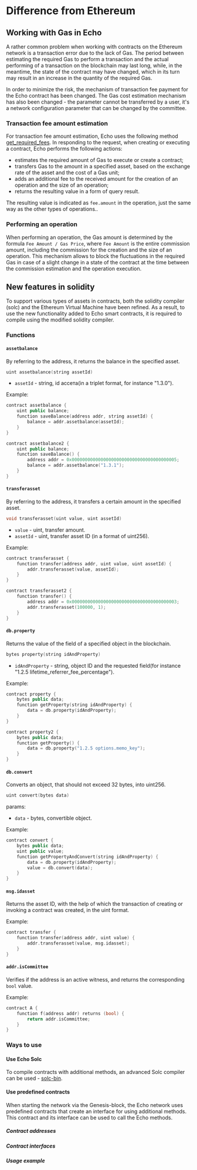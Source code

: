 # Difference from Ethereum

## Working with Gas in Echo

A rather common problem when working with contracts on the Ethereum network is a transaction error due to the lack of Gas. The period between estimating the required Gas to perform a transaction and the actual performing of a  transaction on the blockchain may last long, while, in the meantime, the state of the contract may have changed, which in its turn may result in an increase in the quantity of the required Gas.

In order to minimize the risk, the mechanism of transaction fee payment for the Echo contract has been changed. The Gas cost estimation mechanism has also been changed - the parameter cannot be transferred by a user, it's a network configuration parameter that can be changed by the committee.

### Transaction fee amount estimation

For transaction fee amount estimation, Echo uses the following method [get_required_fees](https://wiki.echo-dev.io/developers/apis/database-api/#get_required_feesops-id). In responding to the request, when creating or executing a contract, Echo performs the following actions:

- estimates the required amount of Gas to execute or create a contract;
- transfers Gas to the amount in a specified asset, based on the exchange rate of the asset and the cost of a Gas unit;
- adds an additional fee to the received amount for the creation of an operation and the size of an operation;
- returns the resulting value in a form of query result.

The resulting value is indicated as `fee.amount` in the operation, just the same way as the other types of operations..

### Performing an operation

When performing an operation, the Gas amount is determined by the formula `Fee Amount / Gas Price`, where `Fee Amount` is the entire commission amount, including the commission for the creation and the size of an operation. This mechanism allows to block the fluctuations in the required Gas in case of a slight change in a state of the contract at the time between the commission estimation and the operation execution.

## New features in solidity

To support various types of assets in contracts, both the solidity compiler (solc) and the Ethereum Virtual Machine have been refined. As a result, to use the new functionality added to Echo smart contracts, it is required to compile using the modified solidity compiler.

### Functions

#### `assetbalance`

By referring to the address, it returns the balance in the specified asset.

```cpp
uint assetbalance(string assetId)
```

- `assetId` - string, id ассета(in a triplet format, for instance "1.3.0").

Example:

```cpp
contract assetbalance {
    uint public balance;
    function saveBalance(address addr, string assetId) {
        balance = addr.assetbalance(assetId);
    }
}

contract assetbalance2 {
    uint public balance;
    function saveBalance() {
        address addr = 0x0000000000000000000000000000000000000005;
        balance = addr.assetbalance("1.3.1");
    }
}

```

#### `transferasset`

By referring to the address, it transfers a certain amount in the specified asset.

```cpp
void transferasset(uint value, uint assetId)
```

- `value` - uint, transfer amount.
- `assetId` - uint, transfer asset ID (in a format of uint256).

Example:

```cpp
contract transferasset {
    function transfer(address addr, uint value, uint assetId) {
        addr.transferasset(value, assetId);
    }
}

contract transferasset2 {
    function transfer() {
        address addr = 0x0000000000000000000000000000000000000003;
        addr.transferasset(100000, 1);
    }
}
```

#### `db.property`

Returns the value of the field of a specified object in the blockchain.

```cpp
bytes property(string idAndProperty)
```

- `idAndProperty` - string, object ID and the requested field(for instance "1.2.5 lifetime_referrer_fee_percentage").

Example:

```cpp
contract property {
    bytes public data;
    function getProperty(string idAndProperty) {
        data = db.property(idAndProperty);
    }
}

contract property2 {
    bytes public data;
    function getProperty() {
        data = db.property("1.2.5 options.memo_key");
    }
}
```

#### `db.convert`

Converts an object, that should not exceed 32 bytes, into uint256.

```cpp
uint convert(bytes data)
```

params:

- `data` - bytes, convertible object.

Example:

```cpp
contract convert {
    bytes public data;
    uint public value;
    function getPropertyAndConvert(string idAndProperty) {
        data = db.property(idAndProperty);
        value = db.convert(data);
    }
}
```

#### `msg.idasset`

Returns the asset ID, with the help of which the transaction of creating or invoking a contract was created, in the uint format.

Example:

```cpp
contract transfer {
    function transfer(address addr, uint value) {
        addr.transferasset(value, msg.idasset);  
    }
}
```

#### `addr.isCommittee`

Verifies if the address is an active witness, and returns the corresponding `bool` value.

Example:

```cpp
contract A {
    function f(address addr) returns (bool) {
        return addr.isCommittee;
    }
}
```

### Ways to use

#### Use Echo Solc

To compile contracts with additional methods, an advanced Solc compiler can be used - [solc-bin](https://github.com/echoprotocol/solc-bin).

#### Use predefined contracts

When starting the network via the Genesis-block, the Echo network uses predefined contracts that create an interface for using additional methods. This contract and its interface can be used to call the Echo methods.

##### Contract addresses

##### Contract interfaces

##### Usage example

